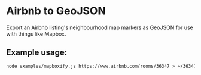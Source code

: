 Airbnb to GeoJSON
===

Export an Airbnb listing's neighbourhood map markers as GeoJSON for use with
things like Mapbox.

Example usage:
---

```bash
node examples/mapboxify.js https://www.airbnb.com/rooms/36347 > ~/36347.json
```
